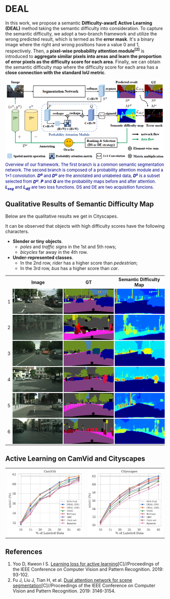 # DEAL 

In this work, we propose a semantic **Difficulty-awarE Active Learning (DEAL)** method taking the semantic difficulty into consideration.
To capture the semantic difficulty, we adopt a two-branch framework and utilize the wrong predicted result, which is termed as the **error mask**.
It's a binary image where the right and wrong positions have a value 0 and 1, respectively.
Then, a **pixel-wise probability attention module<sup>[2]</sup>** is introduced to **aggregate similar pixels into areas and learn the proportion of error pixels as the difficulty score for each area**. 
Finally, we can obtain the semantic difficulty map where the difficulty score for each area has a **close connection with the standard IoU metric**.

<center>
<img src="web/framework.png"></img>
</center>

<font size="2.5" color="#00008b">
Overview of our framework.
The first branch is a common semantic segmentation network.
The second branch is composed of a probability attention module and a 1×1 convolution.
<i><b>D<sup>a</sup></b></i> and <i><b>D<sup>u</sup></b></i> are the annotated and unlabeled data, 
<i><b>D<sup>s</sup></b></i> is a subset selected from <i><b>D<sup>u</sup></b></i>.
<i><b>P</b></i> and <i><b>Q</b></i> are the probability maps before and after attention.
<i><b>L<sub>seg</sub></b></i> and <i><b>L<sub>dif</sub></b></i> are two loss functions. 
DS and DE are two acquisition funcions.
</font>


## Qualitative Results of Semantic Difficulty Map

Below are the qualitative results we get in Cityscapes.

It can be observed that objects with high difficulty scores have the following characters.
- **Slender or tiny objects**.
  - *poles* and *traffic signs* in the 1st and 5th rows; 
  - *bicycles* far away in the 4th row.
- **Under-represented classes**. 
  - In the 2nd row, *rider* has a higher score than *pedestrian*; 
  - In the 3rd row, *bus* has a higher score than *car*.

<table>
	<tr>
	    <th></th>
        <th width="33.3%">Image</th>
        <th width="33.3%">GT</th>
        <th width="33%">Semantic Difficulty Map</th>
	</tr>
	<tr>
	    <td>1</td>
	    <td style="padding: 0" colspan="3"><img src="web/1.png"></td>
	</tr>
	<tr>
	    <td>2</td>
	    <td style="padding: 0" colspan="3"><img src="web/2.png"></td>
	</tr>
	<tr>
	    <td>3</td>
	    <td style="padding: 0" colspan="3"><img src="web/8.png"></td>
	</tr>
	<tr>
	    <td>4</td>
	    <td style="padding: 0" colspan="3"><img src="web/4.png"></td>
	</tr>
	<tr>
	    <td>5</td>
	    <td style="padding: 0" colspan="3"><img src="web/5.png"></td>
	</tr>
	<tr>
	    <td>6</td>
	    <td style="padding: 0" colspan="3"><img src="web/7.png"></td>
	</tr>
</table>

## Active Learning on CamVid and Cityscapes

<table>
    <tr style="border: 0px;">
    	<td style="border: 0px;"><img src="web/res_cam.png"></td>
    	<td style="border: 0px;"><img src="web/res_cit.png"></td>
    </tr>
</table>

## References

1. Yoo D, Kweon I S. [Learning loss for active learning](https://openaccess.thecvf.com/content_CVPR_2019/papers/Yoo_Learning_Loss_for_Active_Learning_CVPR_2019_paper.pdf)[C]//Proceedings of the IEEE Conference on Computer Vision and Pattern Recognition. 2019: 93-102.
2. Fu J, Liu J, Tian H, et al. [Dual attention network for scene segmentation](https://openaccess.thecvf.com/content_CVPR_2019/papers/Fu_Dual_Attention_Network_for_Scene_Segmentation_CVPR_2019_paper.pdf)[C]//Proceedings of the IEEE Conference on Computer Vision and Pattern Recognition. 2019: 3146-3154.


